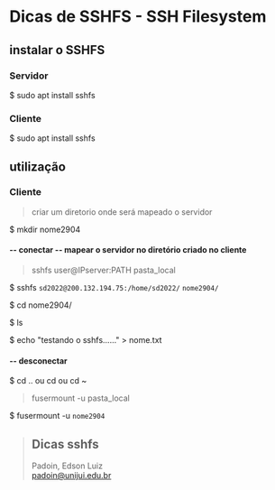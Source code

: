 # Dicas de SSHFS - SSH Filesystem





## instalar o SSHFS

### Servidor

$ sudo apt install sshfs


### Cliente
 
$ sudo apt install sshfs






## utilização 

### Cliente

> criar um diretorio onde será mapeado o servidor
 
$ mkdir nome2904


#### -- conectar -- mapear o servidor no diretório criado no cliente

> sshfs	user@IPserver:PATH	   		 pasta_local	  

$ sshfs `sd2022@200.132.194.75:/home/sd2022/`   `nome2904/`
 

 
$ cd nome2904/

$ ls

$ echo "testando o sshfs......" > nome.txt





#### -- desconectar

$ cd .. ou cd ou cd ~

> fusermount -u pasta_local   

$ fusermount -u `nome2904`





 

> ## Dicas sshfs  
> Padoin, Edson Luiz  
> padoin@unijui.edu.br
